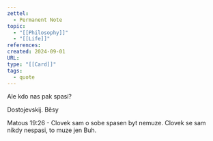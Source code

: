 ```yaml
---
zettel:
  - Permanent Note
topic:
  - "[[Philosophy]]"
  - "[[Life]]"
references: 
created: 2024-09-01
URL: 
type: "[[Card]]"
tags:
  - quote
---
```

Ale kdo nas pak spasi?

Dostojevskij. Běsy

Matous 19:26 - Clovek sam o sobe spasen byt nemuze. Clovek se sam nikdy nespasi, to muze jen Buh.
